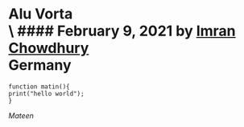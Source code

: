 # Alu Vorta<br/> \ #### February 9, 2021 by [Imran Chowdhury](/) <br/>Germany
    function matin(){
    print("hello world");
    }
*Mateen*
